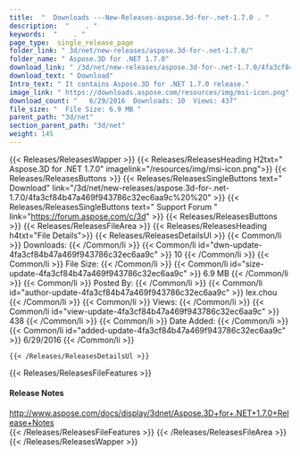 ```yaml
---
title:  "  Downloads ---New-Releases-aspose.3d-for-.net-1.7.0 . " 
description:  "    . " 
keywords:  "    . " 
page_type:  single_release_page
folder_link: " 3d/net/new-releases/aspose.3d-for-.net-1.7.0/"
folder_name: " Aspose.3D for .NET 1.7.0"
download_link: " /3d/net/new-releases/aspose.3d-for-.net-1.7.0/4fa3cf84b47a469f943786c32ec6aa9c"
download_text: " Download"
Intro_text: " It contains Aspose.3D for .NET 1.7.0 release."
image_link: " https://downloads.aspose.com/resources/img/msi-icon.png"
download_count: "   6/29/2016  Downloads: 10  Views: 437"
file_size: "  File Size: 6.9 MB "
parent_path: "3d/net"
section_parent_path: "3d/net"
weight: 145 
---
```


{{< Releases/ReleasesWapper >}}
  {{< Releases/ReleasesHeading H2txt=" Aspose.3D for .NET 1.7.0" imagelink="/resources/img/msi-icon.png">}}
  {{< Releases/ReleasesButtons >}}
    {{< Releases/ReleasesSingleButtons text=" Download" link="/3d/net/new-releases/aspose.3d-for-.net-1.7.0/4fa3cf84b47a469f943786c32ec6aa9c%20%20" >}}
    {{< Releases/ReleasesSingleButtons text=" Support Forum " link="https://forum.aspose.com/c/3d" >}}
  {{< Releases/ReleasesButtons >}}
  {{< Releases/ReleasesFileArea >}}
    {{< Releases/ReleasesHeading h4txt="File Details">}}
    {{< Releases/ReleasesDetailsUl >}}
            {{< Common/li  >}} Downloads: {{< /Common/li >}} 
      {{< Common/li id="dwn-update-4fa3cf84b47a469f943786c32ec6aa9c" >}} 10 {{< /Common/li >}} 
      {{< Common/li  >}} File Size: {{< /Common/li >}} 
      {{< Common/li id="size-update-4fa3cf84b47a469f943786c32ec6aa9c" >}} 6.9 MB {{< /Common/li >}} 
      {{< Common/li  >}} Posted By: {{< /Common/li >}} 
      {{< Common/li id="author-update-4fa3cf84b47a469f943786c32ec6aa9c" >}} lex.chou {{< /Common/li >}} 
      {{< Common/li  >}} Views: {{< /Common/li >}} 
      {{< Common/li id="view-update-4fa3cf84b47a469f943786c32ec6aa9c" >}} 438 {{< /Common/li >}} 
      {{< Common/li  >}} Date Added: {{< /Common/li >}} 
      {{< Common/li id="added-update-4fa3cf84b47a469f943786c32ec6aa9c" >}} 6/29/2016 {{< /Common/li >}} 

    {{< /Releases/ReleasesDetailsUl >}}

  {{< Releases/ReleasesFileFeatures >}}
      <h4>Release Notes</h4><div><a href="http://www.aspose.com/docs/display/3dnet/Aspose.3D+for+.NET+1.7.0+Release+Notes">http://www.aspose.com/docs/display/3dnet/Aspose.3D+for+.NET+1.7.0+Release+Notes</a></div>
  {{< /Releases/ReleasesFileFeatures >}}
 {{< /Releases/ReleasesFileArea >}}
{{< /Releases/ReleasesWapper >}}


